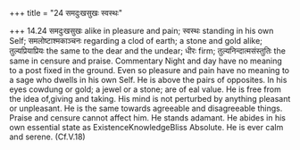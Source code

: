 +++
title = "24 समदुःखसुखः स्वस्थः"

+++
14.24 समदुःखसुखः alike in pleasure and pain; स्वस्थः standing in his own
Self; समलोष्टाश्मकाञ्चनः regarding a clod of earth; a stone and gold
alike; तुल्यप्रियाप्रियः the same to the dear and the undear; धीरः firm;
तुल्यनिन्दात्मसंस्तुतिः the same in censure and praise. Commentary Night
and day have no meaning to a post fixed in the ground. Even so pleasure
and pain have no meaning to a sage who dwells in his own Self. He is
above the pairs of opposites. In his eyes cowdung or gold; a jewel or a
stone; are of eal value. He is free from the idea of,giving and taking.
His mind is not perturbed by anything pleasant or unpleasant. He is the
same towards agreeable and disagreeable things. Praise and censure
cannot affect him. He stands adamant. He abides in his own essential
state as ExistenceKnowledgeBliss Absolute. He is ever calm and serene.
(Cf.V.18)
